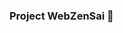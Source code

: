 ### Project WebZenSai 👋

<!--
WebZenSai GitHub profile.
Project WebZenSai is an information page on how to set up a techstack for DEV & DEPLOYMENT from scratch ...
- CD/CI pipeline 
- Frontend Frameworks (Angular, React, Flutter, Vue, .NET MAUI)--
- TypeScript, JS, C# (.NET), Python
- AI driven assistance --
- GitHub integration --
- Container solutions (Docker, Kubernetes) --
- Logging, Documentation --
-->

